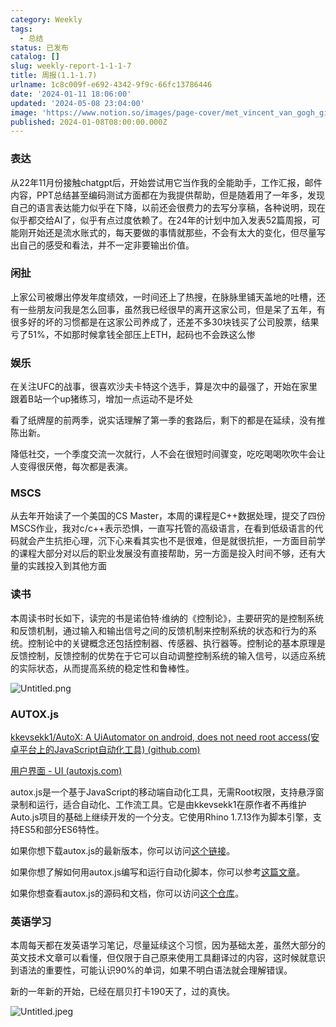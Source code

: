 ```yaml
---
category: Weekly
tags:
  - 总结
status: 已发布
catalog: []
slug: weekly-report-1-1-1-7
title: 周报(1.1-1.7)
urlname: 1c8c009f-e692-4342-9f9c-66fc13786446
date: '2024-01-11 18:06:00'
updated: '2024-05-08 23:04:00'
image: 'https://www.notion.so/images/page-cover/met_vincent_van_gogh_ginoux.jpg'
published: 2024-01-08T08:00:00.000Z
---
```


### 表达


从22年11月份接触chatgpt后，开始尝试用它当作我的全能助手，工作汇报，邮件内容，PPT总结甚至编码测试方面都在为我提供帮助，但是随着用了一年多，发现自己的语言表达能力似乎在下降，以前还会很费力的去写分享稿，各种说明，现在似乎都交给AI了，似乎有点过度依赖了。在24年的计划中加入发表52篇周报，可能刚开始还是流水账式的，每天要做的事情就那些，不会有太大的变化，但尽量写出自己的感受和看法，并不一定非要输出价值。


### 闲扯


上家公司被爆出停发年度绩效，一时间还上了热搜，在脉脉里铺天盖地的吐槽，还有一些朋友问我是怎么回事，虽然我已经很早的离开这家公司，但是呆了五年，有很多好的坏的习惯都是在这家公司养成了，还差不多30块钱买了公司股票，结果亏了51%，不如那时候拿钱全部压上ETH，起码也不会跌这么惨


### 娱乐


在关注UFC的战事，很喜欢沙夫卡特这个选手，算是次中的最强了，开始在家里跟着B站一个up猪练习，增加一点运动不是坏处


看了纸牌屋的前两季，说实话理解了第一季的套路后，剩下的都是在延续，没有推陈出新。


降低社交，一个季度交流一次就行，人不会在很短时间骤变，吃吃喝喝吹吹牛会让人变得很厌倦，每次都是表演。


### MSCS


从去年开始读了一个美国的CS Master，本周的课程是C++数据处理，提交了四份MSCS作业，我对c/c++表示恐惧，一直写托管的高级语言，在看到低级语言的代码就会产生抗拒心理，沉下心来看其实也不是很难，但是就很抗拒，一方面目前学的课程大部分对以后的职业发展没有直接帮助，另一方面是投入时间不够，还有大量的实践投入到其他方面


### 读书


本周读书时长如下，读完的书是诺伯特·维纳的《控制论》，主要研究的是控制系统和反馈机制，通过输入和输出信号之间的反馈机制来控制系统的状态和行为的系统。控制论中的关键概念还包括控制器、传感器、执行器等。控制论的基本原理是反馈控制，反馈控制的优势在于它可以自动调整控制系统的输入信号，以适应系统的实际状态，从而提高系统的稳定性和鲁棒性。


![Untitled.png](https://prod-files-secure.s3.us-west-2.amazonaws.com/5d24fe63-e567-4804-86f9-9fdc62e13082/4d744901-b410-4924-8554-36cce6e9aab7/Untitled.png?X-Amz-Algorithm=AWS4-HMAC-SHA256&X-Amz-Content-Sha256=UNSIGNED-PAYLOAD&X-Amz-Credential=ASIAZI2LB466WIDN3IHO%2F20250403%2Fus-west-2%2Fs3%2Faws4_request&X-Amz-Date=20250403T053908Z&X-Amz-Expires=3600&X-Amz-Security-Token=IQoJb3JpZ2luX2VjEH0aCXVzLXdlc3QtMiJHMEUCIQD%2Fxyi64I2cojQgF5utE%2FBQPDwsuhd1rFJ%2B5y0xisCR%2BgIgGsxyvww1bL%2B2ywkALg%2BFTA4QD%2FnNBUeHd6B32f7hCmgqiAQI5v%2F%2F%2F%2F%2F%2F%2F%2F%2F%2FARAAGgw2Mzc0MjMxODM4MDUiDOfMcnIOXjKyrdA3CCrcA1F5D3A6fH6BlJoQTtzdwp5LKXhFySP75AxfGJLsmDacXCYjht2mIS4ua0SBKZ8oAM3qabdeXVCy7GHrS4G%2FTGTFTUInKW%2FqUH3Jd%2FzKhnpeD71orkR1aXtf7hE2GK48c5vYbippcG9I6E%2FYgEZ%2Br5525a9MkRpjA6Nrj9BMtXmjPMjvv2KCdR5B0UdWJtdok8tSfEJSGndk4WuyLhAbqoIQNBwSKU8MV%2BmzydsNUmq%2BEr%2B%2BCHnHzGYtw7mrh4dRwjSMeGUv1WRv1ZBenExTR9nNAcvbOcCES3VtIu1NuN8C5%2Bb0kHSxgVdne7qGACdkfOKNPcWF0YkqdpJck8C3T7fYVSOP%2Bc3heMVQ8tMymvT0qQdeWVawpMR8%2BuOdblH6VJrhmbNrfbrDgEiVDp0%2FSYdVklpdLQgFjK1ss2oCi0nszGpLUs07OqBnqmaBxzR5xjwtYgCa%2Fgs42YtahIfDQ0vKvzvhIrOVn8eBbhECiuAPmo63cjKfOQeP0hBICUp3x2lD%2BgGUgFH47hP44YfkJemazfnteIPp4lD76x%2Fghcd7SEjFU6MZ9357NOgnj%2BT02QcWHInXbamVbZNw%2FnH373LjSuTTLllxIwOb84IVSxOpDuCY%2FEl0DZJEe6pWMI%2BtuL8GOqUBD7SNnqdRjRBsWJ0x0dGFyCHA7WNY2h3ix5n7l0vGq8Znws85IYMWKnWtTNmf%2FYLTeaWv0m5kqTXnCVD6PfAS0MxTbD4lz3DShJrXkoShWZEHW3uTJvrLaDGx6v%2FEqeQaEDKFAQG9fF9I9O%2F6m%2FZrdT4W%2BL%2FJWWGDFj9fvPHecEyTBIAtPEW3OQTgTeE4DUdV89v1EXaPMY29pmAsdSwatlKb8b3w&X-Amz-Signature=344c9847ad6083af8b20c84eff6c928752dba4ef36f6391cf91d2695d4002de4&X-Amz-SignedHeaders=host&x-id=GetObject)


### AUTOX.js


[kkevsekk1/AutoX: A UiAutomator on android, does not need root access(安卓平台上的JavaScript自动化工具) (github.com)](https://github.com/kkevsekk1/AutoX)


[用户界面 - UI (autoxjs.com)](http://doc.autoxjs.com/#/ui)


autox.js是一个基于JavaScript的移动端自动化工具，无需Root权限，支持悬浮窗录制和运行，适合自动化、工作流工具。它是由kkevsekk1在原作者不再维护Auto.js项目的基础上继续开发的一个分支。它使用Rhino 1.7.13作为脚本引擎，支持ES5和部分ES6特性。


如果你想下载autox.js的最新版本，你可以访问[这个链接](https://github.com/kkevsekk1/AutoX/releases)。


如果你想了解如何用autox.js编写和运行自动化脚本，你可以参考[这篇文章](https://www.cnblogs.com/ghj1976/p/autoxjs.html)。


如果你想查看autox.js的源码和文档，你可以访问[这个仓库](https://github.com/kkevsekk1/AutoX)。


### 英语学习


本周每天都在发英语学习笔记，尽量延续这个习惯，因为基础太差，虽然大部分的英文技术文章可以看懂，但仅限于自己原来使用工具翻译过的内容，这时候就意识到语法的重要性，可能认识90%的单词，如果不明白语法就会理解错误。


新的一年新的开始，已经在扇贝打卡190天了，过的真快。


![Untitled.jpeg](https://prod-files-secure.s3.us-west-2.amazonaws.com/5d24fe63-e567-4804-86f9-9fdc62e13082/c04d3014-4bd3-4142-a613-19220f0a3512/Untitled.jpeg?X-Amz-Algorithm=AWS4-HMAC-SHA256&X-Amz-Content-Sha256=UNSIGNED-PAYLOAD&X-Amz-Credential=ASIAZI2LB466WIDN3IHO%2F20250403%2Fus-west-2%2Fs3%2Faws4_request&X-Amz-Date=20250403T053908Z&X-Amz-Expires=3600&X-Amz-Security-Token=IQoJb3JpZ2luX2VjEH0aCXVzLXdlc3QtMiJHMEUCIQD%2Fxyi64I2cojQgF5utE%2FBQPDwsuhd1rFJ%2B5y0xisCR%2BgIgGsxyvww1bL%2B2ywkALg%2BFTA4QD%2FnNBUeHd6B32f7hCmgqiAQI5v%2F%2F%2F%2F%2F%2F%2F%2F%2F%2FARAAGgw2Mzc0MjMxODM4MDUiDOfMcnIOXjKyrdA3CCrcA1F5D3A6fH6BlJoQTtzdwp5LKXhFySP75AxfGJLsmDacXCYjht2mIS4ua0SBKZ8oAM3qabdeXVCy7GHrS4G%2FTGTFTUInKW%2FqUH3Jd%2FzKhnpeD71orkR1aXtf7hE2GK48c5vYbippcG9I6E%2FYgEZ%2Br5525a9MkRpjA6Nrj9BMtXmjPMjvv2KCdR5B0UdWJtdok8tSfEJSGndk4WuyLhAbqoIQNBwSKU8MV%2BmzydsNUmq%2BEr%2B%2BCHnHzGYtw7mrh4dRwjSMeGUv1WRv1ZBenExTR9nNAcvbOcCES3VtIu1NuN8C5%2Bb0kHSxgVdne7qGACdkfOKNPcWF0YkqdpJck8C3T7fYVSOP%2Bc3heMVQ8tMymvT0qQdeWVawpMR8%2BuOdblH6VJrhmbNrfbrDgEiVDp0%2FSYdVklpdLQgFjK1ss2oCi0nszGpLUs07OqBnqmaBxzR5xjwtYgCa%2Fgs42YtahIfDQ0vKvzvhIrOVn8eBbhECiuAPmo63cjKfOQeP0hBICUp3x2lD%2BgGUgFH47hP44YfkJemazfnteIPp4lD76x%2Fghcd7SEjFU6MZ9357NOgnj%2BT02QcWHInXbamVbZNw%2FnH373LjSuTTLllxIwOb84IVSxOpDuCY%2FEl0DZJEe6pWMI%2BtuL8GOqUBD7SNnqdRjRBsWJ0x0dGFyCHA7WNY2h3ix5n7l0vGq8Znws85IYMWKnWtTNmf%2FYLTeaWv0m5kqTXnCVD6PfAS0MxTbD4lz3DShJrXkoShWZEHW3uTJvrLaDGx6v%2FEqeQaEDKFAQG9fF9I9O%2F6m%2FZrdT4W%2BL%2FJWWGDFj9fvPHecEyTBIAtPEW3OQTgTeE4DUdV89v1EXaPMY29pmAsdSwatlKb8b3w&X-Amz-Signature=ff19d1c02e1351533306fa149a5bec5429715590f4b6f6113015b31f94b6aa3b&X-Amz-SignedHeaders=host&x-id=GetObject)


